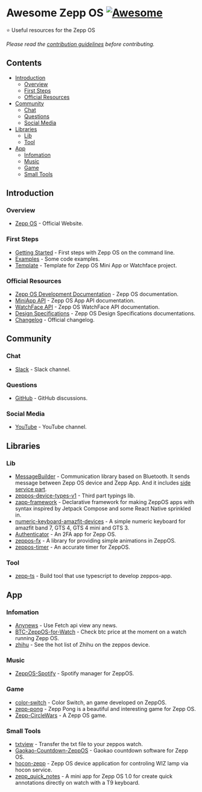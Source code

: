 # Awesome Zepp OS [![Awesome](https://awesome.re/badge-flat2.svg)](https://awesome.re)
⭐ Useful resources for the Zepp OS

*Please read the [contribution guidelines](contributing.md) before contributing.*

## Contents

<!-- START doctoc generated TOC please keep comment here to allow auto update -->
<!-- DON'T EDIT THIS SECTION, INSTEAD RE-RUN doctoc TO UPDATE -->

- [Introduction](#introduction)
  - [Overview](#overview)
  - [First Steps](#first-steps)
  - [Official Resources](#official-resources)
- [Community](#community)
  - [Chat](#chat)
  - [Questions](#questions)
  - [Social Media](#social-media)
- [Libraries](#libraries)
  - [Lib](#lib)
  - [Tool](#tool)
- [App](#app)
  - [Infomation](#infomation)
  - [Music](#music)
  - [Game](#game)
  - [Small Tools](#small-tools)

<!-- END doctoc generated TOC please keep comment here to allow auto update -->

## Introduction

### Overview

- [Zepp OS](https://developer.zepp.com/os/home) - Official Website.
### First Steps
- [Getting Started](https://docs.zepp.com/docs/guides/quick-start/) - First steps with Zepp OS on the command line.
- [Examples](https://docs.zepp.com/docs/samples/) - Some code examples.
- [Template](https://docs.zepp.com/docs/designs/template/list/) - Template for Zepp OS Mini App or Watchface project.


### Official Resources
- [Zepp OS Development Documentation](https://docs.zepp.com/docs/intro/) - Zepp OS documentation.
- [MiniApp API](https://docs.zepp.com/docs/reference/app-json/) - Zepp OS App API documentation.
- [WatchFace API](https://docs.zepp.com/docs/watchface/app-json/) - Zepp OS WatchFace API documentation.
- [Design Specifications](https://docs.zepp.com/docs/designs/) - Zepp OS Design Specifications documentations.
- [Changelog](https://docs.zepp.com/docs/reference/revision-history/) - Official changelog.

## Community

### Chat
- [Slack](https://t.zepp.com/t/zepp-community-slack) - Slack channel.

### Questions

- [GitHub](https://github.com/orgs/zepp-health/discussions) - GitHub discussions.

### Social Media

- [YouTube](https://www.youtube.com/channel/UCU8LoAkoGotUNL82arnib5w) - YouTube channel.

## Libraries

### Lib
- [MessageBuilder](https://github.com/zepp-health/zeppos-samples/blob/main/application/2.0/todo-list/shared/message.js) - Communication library based on Bluetooth. It sends message between Zepp OS device and Zepp App. And it includes [side service part](https://github.com/zepp-health/zeppos-samples/blob/main/application/2.0/todo-list/shared/message-side.js).
- [zeppos-device-types-v1](https://github.com/tytydraco/zeppos-device-types-v1) - Third part typings lib.
- [zapp-framework](https://github.com/j-piasecki/zapp-framework) - Declarative framework for making ZeppOS apps with syntax inspired by Jetpack Compose and some React Native sprinkled in.
- [numeric-keyboard-amazfit-devices](https://github.com/Rafucho25/numeric-keyboard-amazfit-devices) - A simple numeric keyboard for amazfit band 7, GTS 4, GTS 4 mini and GTS 3.
- [Authenticator](https://github.com/ZoLArk173/Authenticator) - An 2FA app for Zepp OS.
- [zeppos-fx](https://github.com/XiaomaiTX/zeppos-fx) - A library for providing simple animations in ZeppOS.
- [zeppos-timer](https://github.com/XiaomaiTX/zeppos-timer) - An accurate timer for ZeppOS.

### Tool
- [zepp-ts](https://github.com/tytydraco/zepp-ts) - Build tool that use typescript to develop zeppos-app.

## App

### Infomation

- [Anynews](https://github.com/fwz233/Anynews) - Use Fetch api view any news.
- [BTC-ZeppOS-for-Watch](https://github.com/fwz233/BTC-ZeppOS-for-Watch) - Check btc price at the moment on a watch running Zepp OS.
- [zhihu](https://github.com/fwz233/zhihu) - See the hot list of Zhihu on the zeppos device.

### Music

- [ZeppOS-Spotify](https://github.com/juan518munoz/ZeppOS-Spotify/) - Spotify manager for ZeppOS.

### Game

- [color-switch](https://github.com/sirAvent/color-switch) - Color Switch, an game developed on ZeppOS.
- [zepp-pong](https://github.com/Berezza98/zepp-pong) - Zepp Pong is a beautiful and interesting game for Zepp OS.
- [Zepp-CircleWars](https://github.com/Berezza98/Zepp-CircleWars) - A Zepp OS game.

### Small Tools

- [txtview](https://github.com/fwz233/txtview) - Transfer the txt file to your zeppos watch.
- [Gaokao-Countdown-ZeppOS](https://github.com/lc6464/Gaokao-Countdown-ZeppOS) - Gaokao countdown software for Zepp OS.
- [hocon-zepp](https://github.com/LeKovr/hocon-zepp) - Zepp OS device application for controling WIZ lamp via hocon service.
- [zepp_quick_notes](https://github.com/gabrielchristino/zepp_quick_notes) - A mini app for Zepp OS 1.0 for create quick annotations directly on watch with a T9 keyboard.
